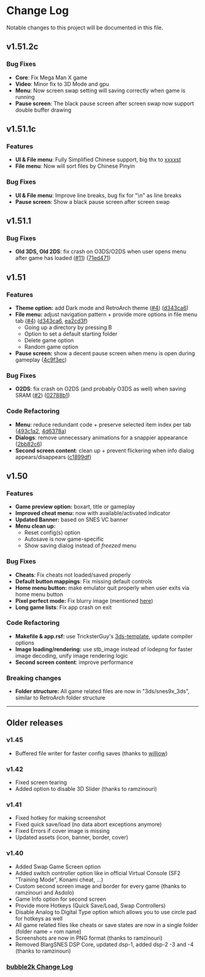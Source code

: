 # Change Log
Notable changes to this project will be documented in this file.


## v1.51.2c

### Bug Fixes
* **Core**: Fix Mega Man X game
* **Video**: Minor fix to 3D Mode and gpu
* **Menu**: Now screen swap setting will saving correctly when game is running
* **Pause screen**: The black pause screen after screen swap now support double buffer drawing


## v1.51.1c

### Features
* **UI & File menu**: Fully Simplified Chinese support, big thx to [xxxxst](https://github.com/xxxxst)
* **File menu**: Now will sort files by Chinese Pinyin

### Bug Fixes
* **UI & File menu**: Improve line breaks, bug fix for "\n" as line breaks
* **Pause screen**: Show a black pause screen after screen swap


## v1.51.1

### Bug Fixes
* **Old 3DS, Old 2DS**: fix crash on O3DS/O2DS when user opens menu after game has loaded ([#11](https://github.com/matbo87/snes9x_3ds/issues/11)) ([71ed471](https://github.com/matbo87/snes9x_3ds/commit/71ed471f3f9bfea74f42105ddbbbf3b9e9a94c07))


## v1.51

### Features
* **Theme option:** add Dark mode and RetroArch theme ([#4](https://github.com/matbo87/snes9x_3ds/issues/2)) ([d343ca6](https://github.com/matbo87/snes9x_3ds/commit/d343ca60fb0e380fa9b4239c7ebf346e0ff86e6c))
* **File menu:** adjust navigation pattern + provide more options in file menu tab ([#4](https://github.com/matbo87/snes9x_3ds/issues/2)) ([d343ca6](https://github.com/matbo87/snes9x_3ds/commit/d343ca60fb0e380fa9b4239c7ebf346e0ff86e6c), [ea2cd3f](https://github.com/matbo87/snes9x_3ds/commit/ea2cd3fa970f81a4384ebf0c7b014b429d4d7d34))
  * Going up a directory by pressing B
  * Option to set a default starting folder
  * Delete game option
  * Random game option
* **Pause screen:** show a decent pause screen when menu is open during gameplay ([4c9f3ec](https://github.com/matbo87/snes9x_3ds/commit/4c9f3ecb333eaf23da85e9199bdbbfa3511312dd))

### Bug Fixes
* **O2DS**: fix crash on O2DS (and probably O3DS as well) when saving SRAM ([#2](https://github.com/matbo87/snes9x_3ds/issues/2)) ([02788b1](https://github.com/matbo87/snes9x_3ds/commit/02788b17d038e30e612dcbf0719ec45a8fc54a43))

### Code Refactoring
* **Menu**: reduce redundant code + preserve selected item index per tab ([493c1a2](https://github.com/matbo87/snes9x_3ds/commit/493c1a22b3975c7cb39a55dbd38140e5e3cd2a14), [4d6378a](https://github.com/matbo87/snes9x_3ds/commit/4d6378a507cb77571e4444abb6fbd0df3ff5f555))
* **Dialogs**: remove unnecessary animations for a snappier appearance ([2bb82c6](https://github.com/matbo87/snes9x_3ds/commit/2bb82c69512a2ef894ee5bb049be13ba567b6e89))
* **Second screen content**: clean up + prevent flickering when info dialog appears/disappears ([c1899df](https://github.com/matbo87/snes9x_3ds/commit/c1899df01828b9653c3c635695e61d1ce4fbeaee))


## v1.50

### Features
* **Game preview option:** boxart, title or gameplay
* **Improved cheat menu:** now with available/activated indicator
* **Updated Banner:** based on SNES VC banner
* **Menu clean up:**
  * Reset config(s) option
  * Autosave is now game-specific
  * Show saving dialog instead of _freezed_ menu

### Bug Fixes
* **Cheats**: Fix cheats not loaded/saved properly
* **Default button mappings**: Fix missing default controls 
* **Home menu button:** make emulator quit properly when user exits via home menu button
* **Pixel perfect mode:** Fix blurry image (mentioned [here](https://github.com/asdolo/snes9x_3ds_forwarder/pull/1))
* **Long game lists**: Fix app crash on exit

### Code Refactoring
* **Makefile & app.rsf:** use TricksterGuy's [3ds-template](https://github.com/TricksterGuy/3ds-template), update compiler options
* **Image loading/rendering:** use stb_image instead of lodepng for faster image decoding, unify image rendering logic
* **Second screen content**: improve performance

### Breaking changes
* **Folder structure:** All game related files are now in "3ds/snes9x_3ds", similar to RetroArch folder structure


---
## Older releases

### v1.45
- Buffered file writer for faster config saves (thanks to [willjow](https://github.com/willjow/snes9x_3ds))

### v1.42
- Fixed screen tearing
- Added option to disable 3D Slider (thanks to ramzinouri)

### v1.41
- Fixed hotkey for making screenshot 
- Fixed quick save/load (no data abort exceptions anymore)
- Fixed Errors if cover image is missing
- Updated assets (icon, banner, border, cover)

### v1.40

- Added Swap Game Screen option
- Added switch controller option like in official Virtual Console (SF2 "Training Mode", Konami cheat, ...)
- Custom second screen image and border for every game (thanks to ramzinouri and Asdolo)
- Game Info option for second screen
- Provide more Hotkeys (Quick Save/Load, Swap Controllers)
- Disable Analog to Digital Type option which allows you to use circle pad for hotkeys as well
- All game related files like cheats or save states are now in a single folder (folder name = rom name)
- Screenshots are now in PNG format (thanks to ramzinouri)
- Removed BlargSNES DSP Core, updated dsp-1, added dsp-2 -3 and -4 (thanks to ramzinouri)

### [bubble2k Change Log](https://github.com/bubble2k16/snes9x_3ds#change-history)

